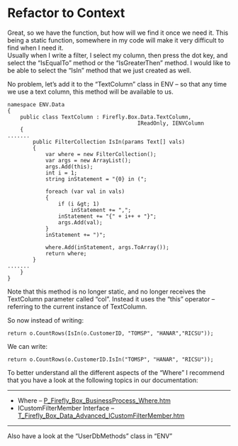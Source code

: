 ﻿# Refactor to Context

Great, so we have the function, but how will we find it once we need it. This being a static function, somewhere in my code will make it very difficult to find when I need it.  
Usually when I write a filter, I select my column, then press the dot key, and select the “IsEqualTo” method or the “IsGreaterThen” method. I would like to be able to select the “IsIn” method that we just created as well.

No problem, let’s add it to the “TextColumn” class in ENV – so that any time we use a text column, this method will be available to us.
```csdiff
namespace ENV.Data
{
    public class TextColumn : Firefly.Box.Data.TextColumn, 
                                         IReadOnly, IENVColumn
    {
.......
        public FilterCollection IsIn(params Text[] vals)
        {
            var where = new FilterCollection();
            var args = new ArrayList();
            args.Add(this);
            int i = 1;
            string inStatement = "{0} in (";

            foreach (var val in vals)
            {
                if (i &gt; 1)
                    inStatement += ",";
                inStatement += "{" + i++ + "}";
                args.Add(val);
            }
            inStatement += ")";

            where.Add(inStatement, args.ToArray());
            return where;
        }
.......
    }
}
```
Note that this method is no longer static, and no longer receives the TextColumn parameter called “col”. Instead it uses the “this” operator – referring to the current instance of TextColumn.

So now instead of writing:
```csdiff 
return o.CountRows(IsIn(o.CustomerID, "TOMSP", "HANAR","RICSU"));
```
We can write:
```csdiff
return o.CountRows(o.CustomerID.IsIn("TOMSP", "HANAR", "RICSU"));
```
To better understand all the different aspects of the “Where” I recommend that you have a look at the following topics in our documentation:

---
* Where – [P_Firefly_Box_BusinessProcess_Where.htm](/reference/html/P_Firefly_Box_BusinessProcess_Where.htm)  
* ICustomFilterMember Interface – [T_Firefly_Box_Data_Advanced_ICustomFilterMember.htm](/reference/html/T_Firefly_Box_Data_Advanced_ICustomFilterMember.htm)  
---
Also have a look at the “UserDbMethods”  class in “ENV”
